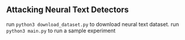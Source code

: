 ## Attacking Neural Text Detectors

run ``python3 download_dataset.py`` to download neural text dataset.
run ``python3 main.py`` to run a sample experiment

 
